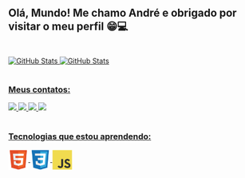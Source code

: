 ## Olá, Mundo! Me chamo André e obrigado por visitar o meu perfil 😁💻
#
<div>
    <a href="https://github.com/andre07luis">
    <img src="https://github-readme-stats.vercel.app/api?username=andre07luis&theme=algolia" alt="GitHub Stats" height="180">
    <img src="https://github-readme-stats.vercel.app/api/top-langs/?username=andre07luis&theme=algolia" alt="GitHub Stats" height="180">
</div>

#
### Meus contatos:
<div>
    <a href="mailto:andre.luis2209@gmail.com" target="_blank">
    <img src="https://img.shields.io/badge/Gmail-D14836?style=for-the-badge&logo=gmail&logoColor=white">
    <a href="https://instagram.com/andre07luis" target="_blank">
    <img src="https://img.shields.io/badge/Instagram-E4405F?style=for-the-badge&logo=instagram&logoColor=white">
    <a href="https://twitter.com/andre07luis" target="_blank">
    <img src="https://img.shields.io/badge/Twitter-1DA1F2?style=for-the-badge&logo=twitter&logoColor=white">
    <a href="https://steamcommunity.com/profiles/76561198081131541/" target="_blank">
    <img src="https://img.shields.io/badge/Steam-000000?style=for-the-badge&logo=steam&logoColor=white">
</div>

#
### Tecnologias que estou aprendendo:
<div style="display: inline_block">
    <img src="https://raw.githubusercontent.com/devicons/devicon/master/icons/html5/html5-original.svg" alt="html5" align="center" width="40" height="40">
    <img src="https://raw.githubusercontent.com/devicons/devicon/master/icons/css3/css3-original.svg" alt="css3" align="center" width="40" height="40">
    <img src="https://raw.githubusercontent.com/devicons/devicon/master/icons/javascript/javascript-original.svg" alt="js" align="center" width="40" height="40">
</div>
